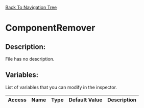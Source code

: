 [Back To Navigation Tree](https://wesleywh.github.io/GameDevRepo/docs/navigation.html)
# ComponentRemover

## Description:
File has no description.

## Variables:
List of variables that you can modify in the inspector.

|Access|Name|Type|Default Value|Description|
|---|---|---|---|---|
